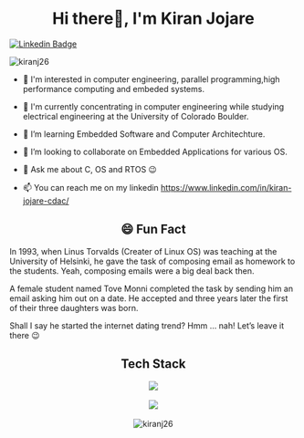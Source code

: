<h1 align="center">Hi there👋, I'm Kiran Jojare</h1>

[![Linkedin Badge](https://img.shields.io/badge/Kiran-Jojare-blue?style=flat-square&logo=linkedin)](https://www.linkedin.com/in/kiran-jojare-embedded/)

<p align="left"> <img src="https://komarev.com/ghpvc/?username=kiranj26&label=Profile%20views&color=0e75b6&style=flat" alt="kiranj26" /> </p>

- 👀 I'm interested in computer engineering, parallel programming,high performance computing and embeded systems.
- 🔭 I'm currently concentrating in computer engineering while studying electrical engineering at the University of Colorado Boulder.
- 🌱 I’m learning Embedded Software and Computer Architechture.
- 👯 I’m looking to collaborate on Embedded Applications for various OS.
- 💬 Ask me about C, OS and RTOS 😉

- 📫 You can reach me on my linkedin https://www.linkedin.com/in/kiran-jojare-cdac/

<h2 align="center"> 😄 Fun Fact </h2>

In 1993, when Linus Torvalds (Creater of Linux OS)  was teaching at the University of Helsinki, he gave the task of composing email as homework to the students. Yeah, composing emails were a big deal back then. 

A female student named Tove Monni completed the task by sending him an email asking him out on a date. He accepted and three years later the first of their three daughters was born. 

Shall I say he started the internet dating trend? Hmm … nah! Let’s leave it there 😉 

<h2 align="center"> Tech Stack </h2>

<p align="center">
<img  src="https://github-readme-stats.vercel.app/api?username=kiranj26&show_icons=true&&theme=dark&&hide_border=false&&count_private=true&include_all_commits=true)](https://github.com/kiranj26/github-readme-stats" />
  <br><br>
  <img  src="https://github-readme-streak-stats.herokuapp.com/?user=kiranj26&&hide_border=false&&theme=dark&&show_icons=true" />
  <br><br>
  <img src="https://github-readme-stats.vercel.app/api/top-langs?username=kiranj26&show_icons=true&locale=en&layout=compact&theme=dark" alt="kiranj26" />
</p>


<!---
kiranj26/kiranj26 is a ✨ special ✨ repository because its `README.md` (this file) appears on your GitHub profile.
You can click the Preview link to take a look at your changes.
--->
